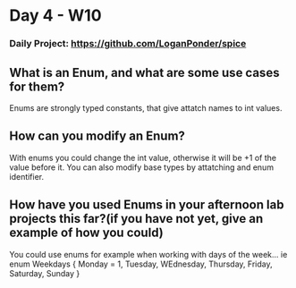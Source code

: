 # Day 4 - W10

### Daily Project: https://github.com/LoganPonder/spice

## What is an Enum, and what are some use cases for them?
Enums are strongly typed constants, that give attatch names to int values.

## How can you modify an Enum?
With enums you could change the int value, otherwise it will be +1 of the value before it. You can also modify base types by attatching and enum identifier.

## How have you used Enums in your afternoon lab projects this far?(if you have not yet, give an example of how you could)
You could use enums for example when working with days of the week... ie
enum Weekdays
{
    Monday = 1,
    Tuesday,
    WEdnesday,
    Thursday,
    Friday,
    Saturday,
    Sunday
}